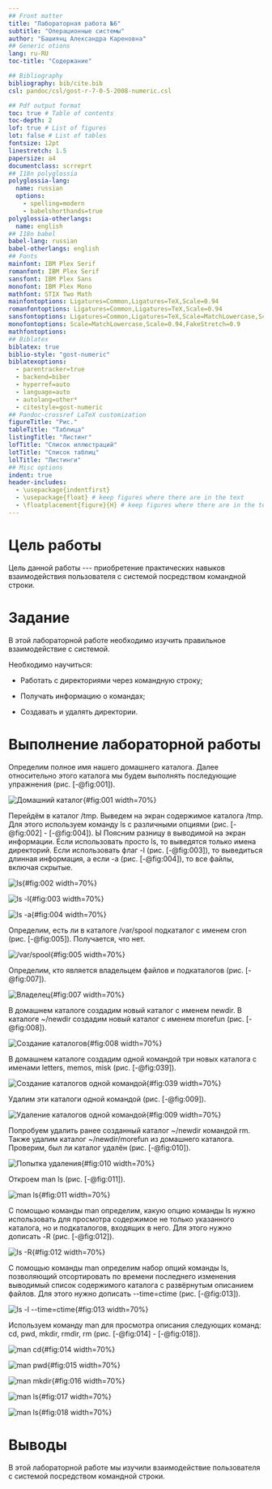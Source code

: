 ```yaml
---
## Front matter
title: "Лабораторная работа №6"
subtitle: "Операционные системы"
author: "Башиянц Александра Кареновна"
## Generic otions
lang: ru-RU
toc-title: "Содержание"

## Bibliography
bibliography: bib/cite.bib
csl: pandoc/csl/gost-r-7-0-5-2008-numeric.csl

## Pdf output format
toc: true # Table of contents
toc-depth: 2
lof: true # List of figures
lot: false # List of tables
fontsize: 12pt
linestretch: 1.5
papersize: a4
documentclass: scrreprt
## I18n polyglossia
polyglossia-lang:
  name: russian
  options:
	- spelling=modern
	- babelshorthands=true
polyglossia-otherlangs:
  name: english
## I18n babel
babel-lang: russian
babel-otherlangs: english
## Fonts
mainfont: IBM Plex Serif
romanfont: IBM Plex Serif
sansfont: IBM Plex Sans
monofont: IBM Plex Mono
mathfont: STIX Two Math
mainfontoptions: Ligatures=Common,Ligatures=TeX,Scale=0.94
romanfontoptions: Ligatures=Common,Ligatures=TeX,Scale=0.94
sansfontoptions: Ligatures=Common,Ligatures=TeX,Scale=MatchLowercase,Scale=0.94
monofontoptions: Scale=MatchLowercase,Scale=0.94,FakeStretch=0.9
mathfontoptions:
## Biblatex
biblatex: true
biblio-style: "gost-numeric"
biblatexoptions:
  - parentracker=true
  - backend=biber
  - hyperref=auto
  - language=auto
  - autolang=other*
  - citestyle=gost-numeric
## Pandoc-crossref LaTeX customization
figureTitle: "Рис."
tableTitle: "Таблица"
listingTitle: "Листинг"
lofTitle: "Список иллюстраций"
lotTitle: "Список таблиц"
lolTitle: "Листинги"
## Misc options
indent: true
header-includes:
  - \usepackage{indentfirst}
  - \usepackage{float} # keep figures where there are in the text
  - \floatplacement{figure}{H} # keep figures where there are in the text
---
```


# Цель работы

Цель данной работы --- приобретение практических навыков взаимодействия пользователя с системой посредством командной строки.

# Задание

В этой лабораторной работе необходимо изучить правильное взаимодействие с системой.

Необходимо научиться:

* Работать с директориями через командную строку;

* Получать информацию о командах;

* Создавать и удалять директории.


# Выполнение лабораторной работы


Определим полное имя нашего домашнего каталога. Далее относительно этого каталога мы будем выполнять последующие упражнения (рис. [-@fig:001]).

![Домашний каталог](image/1.png){#fig:001 width=70%}

Перейдём в каталог /tmp. Выведем на экран содержимое каталога /tmp. Для этого используем команду ls с различными опциями (рис. [-@fig:002] - [-@fig:004]).
Ы
Поясним разницу в выводимой на экран информации. Если использовать просто ls, то выведятся только имена директорий. Если использовать флаг -l (рис. [-@fig:003]), то выведиться длинная информация, а если -a (рис. [-@fig:004]), то все файлы, включая скрытые.

![ls](image/2.png){#fig:002 width=70%}

![ls -l](image/3.png){#fig:003 width=70%}

![ls -a](image/4.png){#fig:004 width=70%}

Определим, есть ли в каталоге /var/spool подкаталог с именем cron (рис. [-@fig:005]). Получается, что нет.

![/var/spool](image/5.png){#fig:005 width=70%}

Определим, кто является владельцем файлов и подкаталогов (рис. [-@fig:007]).

![Владелец](image/7.png){#fig:007 width=70%}

В домашнем каталоге создадим новый каталог с именем newdir. В каталоге ~/newdir создадим новый каталог с именем morefun (рис. [-@fig:008]).

![Создание каталогов](image/8_new.png){#fig:008 width=70%}


В домашнем каталоге создадим одной командой три новых каталога с именами letters, memos, misk (рис. [-@fig:039]).

![Создание каталогов одной командой](image/9_0.png){#fig:039 width=70%}

Удалим эти каталоги одной командой (рис. [-@fig:009]).

![Удаление каталогов одной командой](image/9_3.png){#fig:009 width=70%}


Попробуем удалить ранее созданный каталог ~/newdir командой rm. Также удалим каталог ~/newdir/morefun из домашнего каталога. Проверим, был ли каталог удалён  (рис. [-@fig:010]).

![Попытка удаления](image/10_rm.png){#fig:010 width=70%}

Откроем man ls (рис. [-@fig:011]).

![man ls](image/11_ls.png){#fig:011 width=70%}

С помощью команды man определим, какую опцию команды ls нужно использовать для просмотра содержимое не только указанного каталога, но и подкаталогов, входящих в него. Для этого нужно дописать -R (рис. [-@fig:012]).

![ls -R](image/12_r.png){#fig:012 width=70%}

С помощью команды man определим набор опций команды ls, позволяющий отсортировать по времени последнего изменения выводимый список содержимого каталога с развёрнутым описанием файлов. Для этого нужно дописать --time=ctime (рис. [-@fig:013]).

![ls -l --time=ctime](image/13_sort.png){#fig:013 width=70%}

Используем команду man для просмотра описания следующих команд: cd, pwd, mkdir, rmdir, rm (рис. [-@fig:014] - [-@fig:018]).

![man cd](image/14_cd.png){#fig:014 width=70%}

![man pwd](image/15_pwd.png){#fig:015 width=70%}

![man mkdir](image/16_mkdir.png){#fig:016 width=70%}

![man ls](image/17_rm.png){#fig:017 width=70%}

![man ls](image/18_rm.png){#fig:018 width=70%}



# Выводы

В этой лабораторной работе мы изучили взаимодействие пользователя с системой посредством командной строки.

